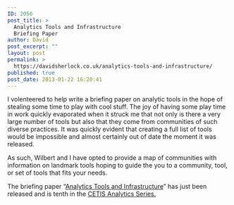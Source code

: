 ```yaml
---
ID: 2056
post_title: >
  Analytics Tools and Infrastructure
  Briefing Paper
author: David
post_excerpt: ""
layout: post
permalink: >
  https://davidsherlock.co.uk/analytics-tools-and-infrastructure/
published: true
post_date: 2013-01-22 16:20:41
---
```

I volenteered to help write a briefing paper on analytic tools in the hope of stealing some time to play with cool stuff. The joy of having some play time in work quickly evaporated when it struck me that not only is there a very large number of tools but also that they come from communities of such diverse practices.   It was quickly evident that creating a full list of tools would be impossible and almost certainly out of date the moment it was released.

As such, Wilbert and I have opted to provide a map of communities with information on landmark tools hoping to guide the you to a community, tool, or set of tools that fits your needs.

The briefing paper “<a href="http://publications.cetis.ac.uk/2013/535">Analytics Tools and Infrastructure</a>” has just been released and is tenth in the <a href="http://publications.cetis.ac.uk/c/analytics">CETIS Analytics Series.</a>